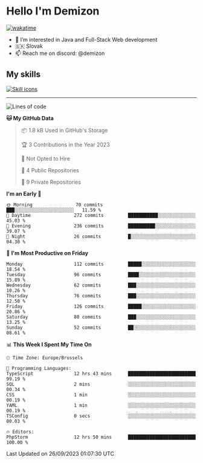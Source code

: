 # Hello I'm Demizon
[![wakatime](https://wakatime.com/badge/user/6ad1949f-d6d7-44f9-9eee-c35e54cc499b.svg)](https://wakatime.com/@6ad1949f-d6d7-44f9-9eee-c35e54cc499b)
- 👀 I’m interested in Java and Full-Stack Web development
- 🇸🇰 Slovak
- 📫 Reach me on discord: @demizon

## My skills
[![Skill icons](https://skillicons.dev/icons?i=java,js,ts,html,css,react,nextjs,tailwind,supabase,py,git,docker,linux,mysql,postgres,mongo&theme=dark)](https://github.com/Demizon3433)

---

<!--START_SECTION:waka-->
![Lines of code](https://img.shields.io/badge/From%20Hello%20World%20I%27ve%20Written-113.8%20thousand%20lines%20of%20code-blue)

**🐱 My GitHub Data** 

> 📦 1.8 kB Used in GitHub's Storage 
 > 
> 🏆 3 Contributions in the Year 2023
 > 
> 🚫 Not Opted to Hire
 > 
> 📜 4 Public Repositories 
 > 
> 🔑 9 Private Repositories 
 > 
**I'm an Early 🐤** 

```text
🌞 Morning                70 commits          ███░░░░░░░░░░░░░░░░░░░░░░   11.59 % 
🌆 Daytime                272 commits         ███████████░░░░░░░░░░░░░░   45.03 % 
🌃 Evening                236 commits         ██████████░░░░░░░░░░░░░░░   39.07 % 
🌙 Night                  26 commits          █░░░░░░░░░░░░░░░░░░░░░░░░   04.30 % 
```
📅 **I'm Most Productive on Friday** 

```text
Monday                   112 commits         █████░░░░░░░░░░░░░░░░░░░░   18.54 % 
Tuesday                  96 commits          ████░░░░░░░░░░░░░░░░░░░░░   15.89 % 
Wednesday                62 commits          ███░░░░░░░░░░░░░░░░░░░░░░   10.26 % 
Thursday                 76 commits          ███░░░░░░░░░░░░░░░░░░░░░░   12.58 % 
Friday                   126 commits         █████░░░░░░░░░░░░░░░░░░░░   20.86 % 
Saturday                 80 commits          ███░░░░░░░░░░░░░░░░░░░░░░   13.25 % 
Sunday                   52 commits          ██░░░░░░░░░░░░░░░░░░░░░░░   08.61 % 
```


📊 **This Week I Spent My Time On** 

```text
🕑︎ Time Zone: Europe/Brussels

💬 Programming Languages: 
TypeScript               12 hrs 43 mins      █████████████████████████   99.19 % 
SQL                      2 mins              ░░░░░░░░░░░░░░░░░░░░░░░░░   00.34 % 
CSS                      1 min               ░░░░░░░░░░░░░░░░░░░░░░░░░   00.19 % 
YAML                     1 min               ░░░░░░░░░░░░░░░░░░░░░░░░░   00.19 % 
TSConfig                 0 secs              ░░░░░░░░░░░░░░░░░░░░░░░░░   00.03 % 

🔥 Editors: 
PhpStorm                 12 hrs 50 mins      █████████████████████████   100.00 % 
```


 Last Updated on 26/09/2023 01:07:30 UTC
<!--END_SECTION:waka-->
